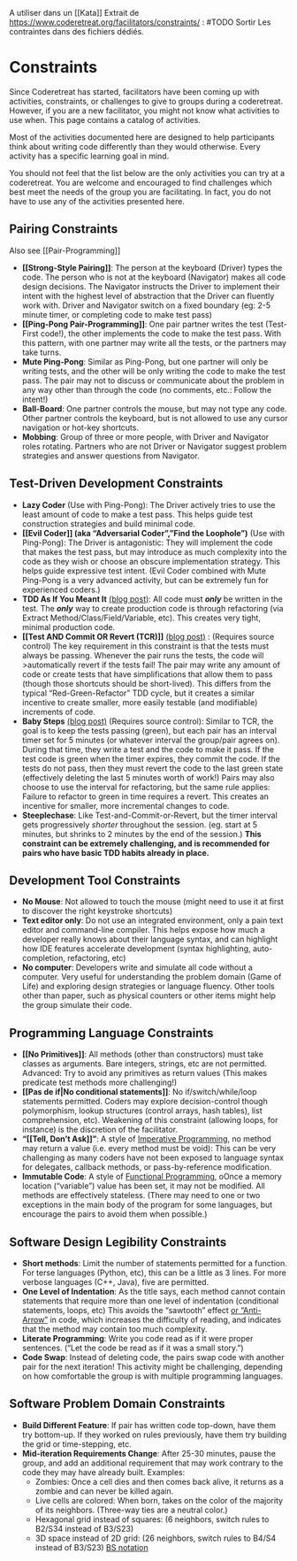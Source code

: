 A utiliser dans un [[Kata]]
Extrait de https://www.coderetreat.org/facilitators/constraints/ :
#TODO Sortir Les contraintes dans des fichiers dédiés.

# Constraints

Since Coderetreat has started, facilitators have been coming up with activities, constraints, or challenges to give to groups during a coderetreat. However, if you are a new facilitator, you might not know what activities to use when. This page contains a catalog of activities.

Most of the activities documented here are designed to help participants think about writing code differently than they would otherwise. Every activity has a specific learning goal in mind.

You should not feel that the list below are the only activities you can try at a coderetreat. You are welcome and encouraged to find challenges which best meet the needs of the group you are facilitating. In fact, you do not have to use any of the activities presented here.

## Pairing Constraints

Also see [[Pair-Programming]]

-   **[[Strong-Style Pairing]]**: The person at the keyboard (Driver) types the code. The person who is not at the keyboard (Navigator) makes all code design decisions. The Navigator instructs the Driver to implement their intent with the highest level of abstraction that the Driver can fluently work with. Driver and Navigator switch on a fixed boundary (eg: 2-5 minute timer, or completing code to make test pass)
-   **[[Ping-Pong Pair-Programming]]**: One pair partner writes the test (Test-First code!), the other implements the code to make the test pass. With this pattern, with one partner may write all the tests, or the partners may take turns.
-   **Mute Ping-Pong**: Similar as Ping-Pong, but one partner will only be writing tests, and the other will be only writing the code to make the test pass. The pair may not to discuss or communicate about the problem in any way other than through the code (no comments, etc.: Follow the intent!)
-   **Ball-Board**: One partner controls the mouse, but may not type any code. Other partner controls the keyboard, but is not allowed to use any cursor navigation or hot-key shortcuts.
-   **Mobbing**: Group of three or more people, with Driver and Navigator roles rotating. Partners who are not Driver or Navigator suggest problem strategies and answer questions from Navigator.

## Test-Driven Development Constraints

-   **Lazy Coder** (Use with Ping-Pong): The Driver actively tries to use the least amount of code to make a test pass. This helps guide test construction strategies and build minimal code.
-   **[[Evil Coder]] (aka “Adversarial Coder”,”Find the Loophole”)** (Use with Ping-Pong): The Driver is antagonistic: They will implement the code that makes the test pass, but may introduce as much complexity into the code as they wish or choose an obscure implementation strategy. This helps guide expressive test intent. (Evil Coder combined with Mute Ping-Pong is a very advanced activity, but can be extremely fun for experienced coders.)
-   **TDD As If You Meant It** [(blog post)](https://cumulative-hypotheses.org/2011/08/30/tdd-as-if-you-meant-it/): All code must **_only_** be written in the test. The **_only_** way to create production code is through refactoring (via Extract Method/Class/Field/Variable, etc). This creates very tight, minimal production code.
-   **[[Test AND Commit OR Revert (TCR)]]** [(blog post)](https://medium.com/@kentbeck_7670/test-commit-revert-870bbd756864) : (Requires source control) The key requirement in this constraint is that the tests must always be passing. Whenever the pair runs the tests, the code will >automatically revert if the tests fail! The pair may write any amount of code or create tests that have simplifications that allow them to pass (though those shortcuts should be short-lived). This differs from the typical “Red-Green-Refactor” TDD cycle, but it creates a similar incentive to create smaller, more easily testable (and modifiable) increments of code.
-   **Baby Steps** [(blog post)](http://blog.adrianbolboaca.ro/2013/03/taking-baby-steps/) (Requires source control): Similar to TCR, the goal is to keep the tests passing (green), but each pair has an interval timer set for 5 minutes (or whatever interval the group/pair agrees on). During that time, they write a test and the code to make it pass. If the test code is green when the timer expires, they commit the code. If the tests do not pass, then they must revert the code to the last green state (effectively deleting the last 5 minutes worth of work!) Pairs may also choose to use the interval for refactoring, but the same rule applies: Failure to refactor to green in time requires a revert. This creates an incentive for smaller, more incremental changes to code.
-   **Steeplechase**: Like Test-and-Commit-or-Revert, but the timer interval gets progressively _shorter_ throughout the session. (eg. start at 5 minutes, but shrinks to 2 minutes by the end of the session.) **This constraint can be extremely challenging, and is recommended for pairs who have basic TDD habits already in place.**

## Development Tool Constraints

-   **No Mouse**: Not allowed to touch the mouse (might need to use it at first to discover the right keystroke shortcuts)
-   **Text editor only**: Do not use an integrated environment, only a pain text editor and command-line compiler. This helps expose how much a developer really knows about their language syntax, and can highlight how IDE features accelerate development (syntax highlighting, auto-completion, refactoring, etc)
-   **No computer**: Developers write and simulate all code without a computer. Very useful for understanding the problem domain (Game of Life) and exploring design strategies or language fluency. Other tools other than paper, such as physical counters or other items might help the group simulate their code.

## Programming Language Constraints

-   **[[No Primitives]]**: All methods (other than constructors) must take classes as arguments. Bare integers, strings, etc are not permitted. Advanced: Try to avoid any primitives as return values (This makes predicate test methods more challenging!)
-   **[[Pas de if|No conditional statements]]**: No if/switch/while/loop statements permitted. Coders may explore decision-control though polymorphism, lookup structures (control arrays, hash tables), list comprehension, etc). Weakening of this constraint (allowing loops, for instance) is the discretion of the facilitator.
-   **“[[Tell, Don’t Ask]]”**: A style of [Imperative Programming](https://en.wikipedia.org/wiki/Imperative_programming), no method may return a value (i.e. every method must be void): This can be very challenging as many coders have not been exposed to language syntax for delegates, callback methods, or pass-by-reference modification.
-   **Immutable Code**: A style of [Functional Programming](https://en.wikipedia.org/wiki/Functional_programming), oOnce a memory location (“variable”) value has been set, it may not be modified. All methods are effectively stateless. (There may need to one or two exceptions in the main body of the program for some languages, but encourage the pairs to avoid them when possible.)

## Software Design Legibility Constraints

-   **Short methods**: Limit the number of statements permitted for a function. For terse languages (Python, etc), this can be a little as 3 lines. For more verbose languages (C++, Java), five are permitted.
-   **One Level of Indentation**: As the title says, each method cannot contain statements that require more than one level of indentation (conditional statements, loops, etc) This avoids the “sawtooth” effect [or “Anti-Arrow”](http://wiki.c2.com/?ArrowAntiPattern) in code, which increases the difficulty of reading, and indicates that the method may contain too much complexity.
-   **Literate Programming**: Write you code read as if it were proper sentences. (“Let the code be read as if it was a small story.”)
-   **Code Swap**: Instead of deleting code, the pairs swap code with another pair for the next iteration! This activity might be challenging, depending on how comfortable the group is with multiple programming languages.

## Software Problem Domain Constraints

-   **Build Different Feature**: If pair has written code top-down, have them try bottom-up. If they worked on rules previously, have them try building the grid or time-stepping, etc.
-   **Mid-iteration Requirements Change**: After 25-30 minutes, pause the group, and add an additional requirement that may work contrary to the code they may have already built. Examples:
    -   Zombies: Once a cell dies and then comes back alive, it returns as a zombie and can never be killed again.
    -   Live cells are colored: When born, takes on the color of the majority of its neighbors. (Three-way ties are a neutral color.)
    -   Hexagonal grid instead of squares: (6 neighbors, switch rules to B2/S34 instead of B3/S23)
    -   3D space instead of 2D grid: (26 neighbors, switch rules to B4/S4 instead of B3/S23) [BS notation](https://conwaylife.com/wiki/Rulestring)
